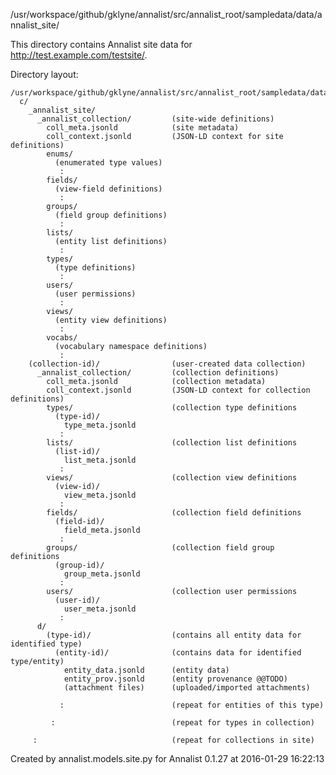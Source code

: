 /usr/workspace/github/gklyne/annalist/src/annalist_root/sampledata/data/annalist_site/

This directory contains Annalist site data for http://test.example.com/testsite/.

Directory layout:

    /usr/workspace/github/gklyne/annalist/src/annalist_root/sampledata/data/annalist_site/
      c/
        _annalist_site/
          _annalist_collection/         (site-wide definitions)
            coll_meta.jsonld            (site metadata)
            coll_context.jsonld         (JSON-LD context for site definitions)
            enums/
              (enumerated type values)
               :
            fields/
              (view-field definitions)
               :
            groups/
              (field group definitions)
               :
            lists/
              (entity list definitions)
               :
            types/
              (type definitions)
               :
            users/
              (user permissions)
               :
            views/
              (entity view definitions)
               :
            vocabs/
              (vocabulary namespace definitions)
               :
        (collection-id)/                (user-created data collection)
          _annalist_collection/         (collection definitions)
            coll_meta.jsonld            (collection metadata)
            coll_context.jsonld         (JSON-LD context for collection definitions)
            types/                      (collection type definitions
              (type-id)/
                type_meta.jsonld
               :
            lists/                      (collection list definitions
              (list-id)/
                list_meta.jsonld
               :
            views/                      (collection view definitions
              (view-id)/
                view_meta.jsonld
               :
            fields/                     (collection field definitions
              (field-id)/
                field_meta.jsonld
               :
            groups/                     (collection field group definitions
              (group-id)/
                group_meta.jsonld
               :
            users/                      (collection user permissions
              (user-id)/
                user_meta.jsonld
               :
          d/
            (type-id)/                  (contains all entity data for identified type)
              (entity-id)/              (contains data for identified type/entity)
                entity_data.jsonld      (entity data)
                entity_prov.jsonld      (entity provenance @@TODO)
                (attachment files)      (uploaded/imported attachments)

               :                        (repeat for entities of this type)

             :                          (repeat for types in collection)

         :                              (repeat for collections in site)

Created by annalist.models.site.py
for Annalist 0.1.27 at 2016-01-29 16:22:13


